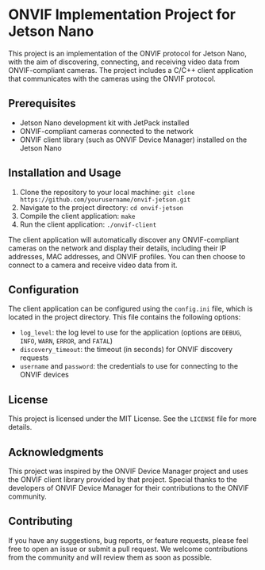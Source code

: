 # ONVIF Implementation Project for Jetson Nano

This project is an implementation of the ONVIF protocol for Jetson Nano, with the aim of discovering, connecting, and receiving video data from ONVIF-compliant cameras. The project includes a C/C++ client application that communicates with the cameras using the ONVIF protocol.

## Prerequisites

- Jetson Nano development kit with JetPack installed
- ONVIF-compliant cameras connected to the network
- ONVIF client library (such as ONVIF Device Manager) installed on the Jetson Nano

## Installation and Usage

1. Clone the repository to your local machine: `git clone https://github.com/yourusername/onvif-jetson.git`
2. Navigate to the project directory: `cd onvif-jetson`
3. Compile the client application: `make`
4. Run the client application: `./onvif-client`

The client application will automatically discover any ONVIF-compliant cameras on the network and display their details, including their IP addresses, MAC addresses, and ONVIF profiles. You can then choose to connect to a camera and receive video data from it.

## Configuration

The client application can be configured using the `config.ini` file, which is located in the project directory. This file contains the following options:

- `log_level`: the log level to use for the application (options are `DEBUG`, `INFO`, `WARN`, `ERROR`, and `FATAL`)
- `discovery_timeout`: the timeout (in seconds) for ONVIF discovery requests
- `username` and `password`: the credentials to use for connecting to the ONVIF devices

## License

This project is licensed under the MIT License. See the `LICENSE` file for more details.

## Acknowledgments

This project was inspired by the ONVIF Device Manager project and uses the ONVIF client library provided by that project. Special thanks to the developers of ONVIF Device Manager for their contributions to the ONVIF community.

## Contributing

If you have any suggestions, bug reports, or feature requests, please feel free to open an issue or submit a pull request. We welcome contributions from the community and will review them as soon as possible.
